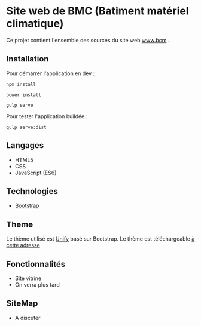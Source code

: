 # Site web de BMC (Batiment matériel climatique)

Ce projet contient l'ensemble des sources du site web www.bcm...

## Installation


Pour démarrer l'application en dev :

`npm install`

`bower install`

`gulp serve`

Pour tester l'application buildée :

`gulp serve:dist`

## Langages

* HTML5
* CSS
* JavaScript (ES6)

## Technologies

* [Bootstrap](http://getbootstrap.com/)

## Theme

Le thème utilisé est [Unify](http://htmlstream.com/preview/unify-v1.9/) basé sur Bootstrap. Le thème est téléchargeable
[à cette adresse](https://www.dropbox.com/s/wbgg10vao84uprl/Unify%201.9.zip?dl=0)

## Fonctionnalités

* Site vitrine
* On verra plus tard

## SiteMap

* A discuter

